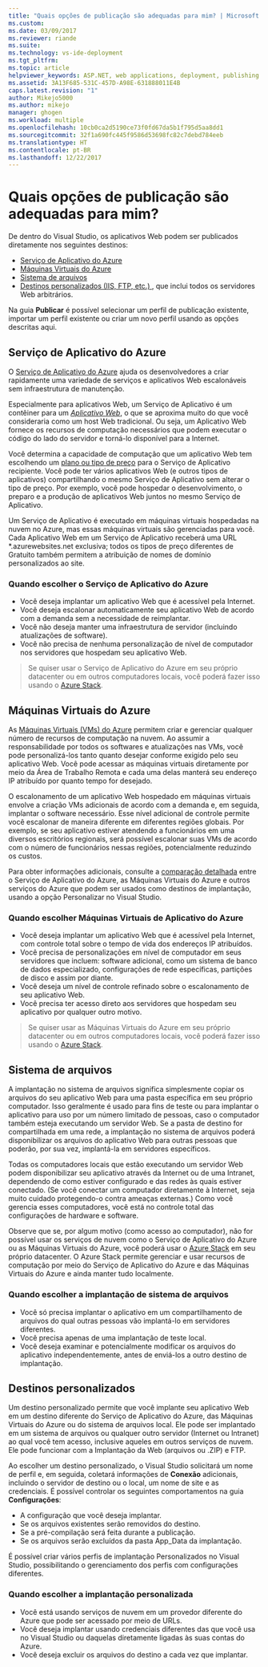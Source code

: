 ```yaml
---
title: "Quais opções de publicação são adequadas para mim? | Microsoft Docs"
ms.custom: 
ms.date: 03/09/2017
ms.reviewer: riande
ms.suite: 
ms.technology: vs-ide-deployment
ms.tgt_pltfrm: 
ms.topic: article
helpviewer_keywords: ASP.NET, web applications, deployment, publishing
ms.assetid: 3A13F685-531C-457D-A98E-631888011E4B
caps.latest.revision: "1"
author: Mikejo5000
ms.author: mikejo
manager: ghogen
ms.workload: multiple
ms.openlocfilehash: 10cb0ca2d5190ce73f0fd67da5b1f795d5aa8dd1
ms.sourcegitcommit: 32f1a690fc445f9586d53698fc82c7debd784eeb
ms.translationtype: HT
ms.contentlocale: pt-BR
ms.lasthandoff: 12/22/2017
---
```

# Quais opções de publicação são adequadas para mim?

De dentro do Visual Studio, os aplicativos Web podem ser publicados diretamente nos seguintes destinos:

- [Serviço de Aplicativo do Azure](#azure-app-service)
- [Máquinas Virtuais do Azure](#azure-virtual-machines)
- [Sistema de arquivos](#file-system)
- [Destinos personalizados (IIS, FTP, etc.) ](#custom-targets), que inclui todos os servidores Web arbitrários.

Na guia **Publicar** é possível selecionar um perfil de publicação existente, importar um perfil existente ou criar um novo perfil usando as opções descritas aqui.

## Serviço de Aplicativo do Azure

O [Serviço de Aplicativo do Azure](https://azure.microsoft.com/documentation/articles/app-service-value-prop-what-is/) ajuda os desenvolvedores a criar rapidamente uma variedade de serviços e aplicativos Web escalonáveis sem infraestrutura de manutenção.

Especialmente para aplicativos Web, um Serviço de Aplicativo é um contêiner para um [*Aplicativo Web*](https://azure.microsoft.com/en-us/documentation/articles/app-service-web-overview/), o que se aproxima muito do que você consideraria como um host Web tradicional. Ou seja, um Aplicativo Web fornece os recursos de computação necessários que podem executar o código do lado do servidor e torná-lo disponível para a Internet.

Você determina a capacidade de computação que um aplicativo Web tem escolhendo um [plano ou tipo de preço](https://azure.microsoft.com/documentation/articles/azure-web-sites-web-hosting-plans-in-depth-overview/) para o Serviço de Aplicativo recipiente. Você pode ter vários aplicativos Web (e outros tipos de aplicativos) compartilhando o mesmo Serviço de Aplicativo sem alterar o tipo de preço. Por exemplo, você pode hospedar o desenvolvimento, o preparo e a produção de aplicativos Web juntos no mesmo Serviço de Aplicativo.

Um Serviço de Aplicativo é executado em máquinas virtuais hospedadas na nuvem no Azure, mas essas máquinas virtuais são gerenciadas para você. Cada Aplicativo Web em um Serviço de Aplicativo receberá uma URL \*.azurewebsites.net exclusiva; todos os tipos de preço diferentes de Gratuito também permitem a atribuição de nomes de domínio personalizados ao site.

### Quando escolher o Serviço de Aplicativo do Azure

- Você deseja implantar um aplicativo Web que é acessível pela Internet.
- Você deseja escalonar automaticamente seu aplicativo Web de acordo com a demanda sem a necessidade de reimplantar.
- Você não deseja manter uma infraestrutura de servidor (incluindo atualizações de software).
- Você não precisa de nenhuma personalização de nível de computador nos servidores que hospedam seu aplicativo Web.


> Se quiser usar o Serviço de Aplicativo do Azure em seu próprio datacenter ou em outros computadores locais, você poderá fazer isso usando o [Azure Stack](https://azure.microsoft.com/overview/azure-stack/).


## Máquinas Virtuais do Azure

As [Máquinas Virtuais (VMs) do Azure](https://azure.microsoft.com/documentation/services/virtual-machines/) permitem criar e gerenciar qualquer número de recursos de computação na nuvem. Ao assumir a responsabilidade por todos os softwares e atualizações nas VMs, você pode personalizá-los tanto quanto desejar conforme exigido pelo seu aplicativo Web. Você pode acessar as máquinas virtuais diretamente por meio da Área de Trabalho Remota e cada uma delas manterá seu endereço IP atribuído por quanto tempo for desejado.

O escalonamento de um aplicativo Web hospedado em máquinas virtuais envolve a criação VMs adicionais de acordo com a demanda e, em seguida, implantar o software necessário. Esse nível adicional de controle permite você escalonar de maneira diferente em diferentes regiões globais. Por exemplo, se seu aplicativo estiver atendendo a funcionários em uma diversos escritórios regionais, será possível escalonar suas VMs de acordo com o número de funcionários nessas regiões, potencialmente reduzindo os custos.

Para obter informações adicionais, consulte a [comparação detalhada](https://azure.microsoft.com/documentation/articles/choose-web-site-cloud-service-vm/) entre o Serviço de Aplicativo do Azure, as Máquinas Virtuais do Azure e outros serviços do Azure que podem ser usados como destinos de implantação, usando a opção Personalizar no Visual Studio.

### Quando escolher Máquinas Virtuais de Aplicativo do Azure

- Você deseja implantar um aplicativo Web que é acessível pela Internet, com controle total sobre o tempo de vida dos endereços IP atribuídos.
- Você precisa de personalizações em nível de computador em seus servidores que incluem: software adicional, como um sistema de banco de dados especializado, configurações de rede específicas, partições de disco e assim por diante.
- Você deseja um nível de controle refinado sobre o escalonamento de seu aplicativo Web.
- Você precisa ter acesso direto aos servidores que hospedam seu aplicativo por qualquer outro motivo.

> Se quiser usar as Máquinas Virtuais do Azure em seu próprio datacenter ou em outros computadores locais, você poderá fazer isso usando o [Azure Stack](https://azure.microsoft.com/overview/azure-stack/).


## Sistema de arquivos

A implantação no sistema de arquivos significa simplesmente copiar os arquivos do seu aplicativo Web para uma pasta específica em seu próprio computador. Isso geralmente é usado para fins de teste ou para implantar o aplicativo para uso por um número limitado de pessoas, caso o computador também esteja executando um servidor Web. Se a pasta de destino for compartilhada em uma rede, a implantação no sistema de arquivos poderá disponibilizar os arquivos do aplicativo Web para outras pessoas que poderão, por sua vez, implantá-la em servidores específicos.

Todas os computadores locais que estão executando um servidor Web podem disponibilizar seu aplicativo através da Internet ou de uma Intranet, dependendo de como estiver configurado e das redes às quais estiver conectado. (Se você conectar um computador diretamente à Internet, seja muito cuidado protegendo-o contra ameaças externas.) Como você gerencia esses computadores, você está no controle total das configurações de hardware e software.

Observe que se, por algum motivo (como acesso ao computador), não for possível usar os serviços de nuvem como o Serviço de Aplicativo do Azure ou as Máquinas Virtuais do Azure, você poderá usar o [Azure Stack](https://azure.microsoft.com/overview/azure-stack/) em seu próprio datacenter. O Azure Stack permite gerenciar e usar recursos de computação por meio do Serviço de Aplicativo do Azure e das Máquinas Virtuais do Azure e ainda manter tudo localmente.

### Quando escolher a implantação de sistema de arquivos

- Você só precisa implantar o aplicativo em um compartilhamento de arquivos do qual outras pessoas vão implantá-lo em servidores diferentes.
- Você precisa apenas de uma implantação de teste local.
- Você deseja examinar e potencialmente modificar os arquivos do aplicativo independentemente, antes de enviá-los a outro destino de implantação.



## Destinos personalizados

Um destino personalizado permite que você implante seu aplicativo Web em um destino diferente do Serviço de Aplicativo do Azure, das Máquinas Virtuais do Azure ou do sistema de arquivos local. Ele pode ser implantado em um sistema de arquivos ou qualquer outro servidor (Internet ou Intranet) ao qual você tem acesso, inclusive aqueles em outros serviços de nuvem. Ele pode funcionar com a Implantação da Web (arquivos ou .ZIP) e FTP.

Ao escolher um destino personalizado, o Visual Studio solicitará um nome de perfil e, em seguida, coletará informações de **Conexão** adicionais, incluindo o servidor de destino ou o local, um nome de site e as credenciais. É possível controlar os seguintes comportamentos na guia **Configurações**:

- A configuração que você deseja implantar.
- Se os arquivos existentes serão removidos do destino.
- Se a pré-compilação será feita durante a publicação.
- Se os arquivos serão excluídos da pasta App_Data da implantação.

É possível criar vários perfis de implantação Personalizados no Visual Studio, possibilitando o gerenciamento dos perfis com configurações diferentes.

### Quando escolher a implantação personalizada

- Você está usando serviços de nuvem em um provedor diferente do Azure que pode ser acessado por meio de URLs.
- Você deseja implantar usando credenciais diferentes das que você usa no Visual Studio ou daquelas diretamente ligadas às suas contas do Azure.
- Você deseja excluir os arquivos do destino a cada vez que implantar.

